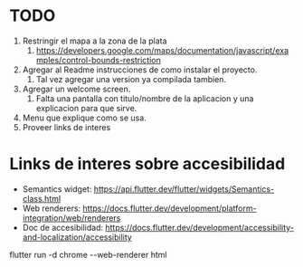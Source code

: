 # TODO

1. Restringir el mapa a la zona de la plata
   1. https://developers.google.com/maps/documentation/javascript/examples/control-bounds-restriction
2. Agregar al Readme instrucciones de como instalar el proyecto.
   1. Tal vez agregar una version ya compilada tambien.
3. Agregar un welcome screen.
   1. Falta una pantalla con titulo/nombre de la aplicacion y una explicacion para que sirve.
4. Menu que explique como se usa.
5. Proveer links de interes

# Links de interes sobre accesibilidad

* Semantics widget: https://api.flutter.dev/flutter/widgets/Semantics-class.html
* Web renderers: https://docs.flutter.dev/development/platform-integration/web/renderers
* Doc de accesibilidad: https://docs.flutter.dev/development/accessibility-and-localization/accessibility

flutter run -d chrome --web-renderer html